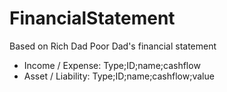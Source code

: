 # FinancialStatement
Based on Rich Dad Poor Dad's financial statement

* Income / Expense:    Type;ID;name;cashflow
* Asset / Liability:   Type;ID;name;cashflow;value